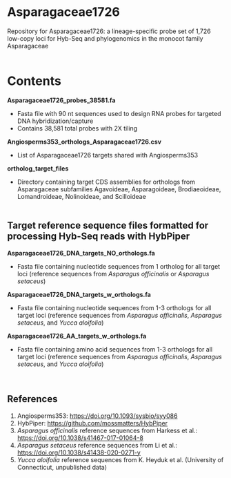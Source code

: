 # Asparagaceae1726
Repository for Asparagaceae1726: a lineage-specific probe set of 1,726 low-copy loci for Hyb-Seq and phylogenomics in the monocot family Asparagaceae
   <br>
   <br>

# Contents

 **Asparagaceae1726_probes_38581.fa** 
 - Fasta file with 90 nt sequences used to design RNA probes for targeted DNA hybridization/capture 
 - Contains 38,581 total probes with 2X tiling

 **Angiosperms353_orthologs_Asparagaceae1726.csv** 
 - List of Asparagaceae1726 targets shared with Angiosperms353

 **ortholog_target_files** 
 - Directory containing target CDS assemblies for orthologs from Asparagaceae subfamilies Agavoideae, Asparagoideae, Brodiaeoideae, Lomandroideae, Nolinoideae, and Scilloideae
   <br>
   <br>

## Target reference sequence files formatted for processing Hyb-Seq reads with HybPiper

  **Asparagaceae1726_DNA_targets_NO_orthologs.fa** 
  - Fasta file containing nucleotide sequences from 1 ortholog for all target loci (reference sequences from _Asparagus officinalis_ or _Asparagus setaceus_)

  **Asparagaceae1726_DNA_targets_w_orthologs.fa**
  - Fasta file containing nucleotide sequences from 1-3 orthologs for all target loci (reference sequences from _Asparagus officinalis_, _Asparagus setaceus_, and _Yucca aloifolia_)

  **Asparagaceae1726_AA_targets_w_orthologs.fa** 
   - Fasta file containing amino acid sequences from 1-3 orthologs for all target loci (reference sequences from _Asparagus officinalis_, _Asparagus setaceus_, and _Yucca aloifolia_)
   <br>

## References
 
 1. Angiosperms353: https://doi.org/10.1093/sysbio/syy086
 2. HybPiper: https://github.com/mossmatters/HybPiper
 3. _Asparagus officinalis_ reference sequences from Harkess et al.: https://doi.org/10.1038/s41467-017-01064-8
 4. _Asparagus setaceus_ reference sequences from Li et al.: https://doi.org/10.1038/s41438-020-0271-y
 5. _Yucca aloifolia_ reference sequences from K. Heyduk et al. (University of Connecticut, unpublished data)
